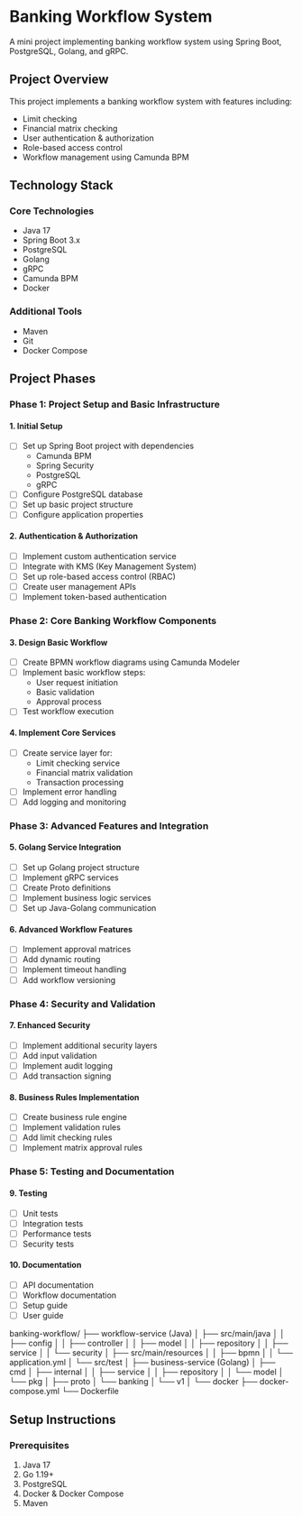 # Banking Workflow System

A mini project implementing banking workflow system using Spring Boot, PostgreSQL, Golang, and gRPC.

## Project Overview

This project implements a banking workflow system with features including:
- Limit checking
- Financial matrix checking
- User authentication & authorization
- Role-based access control
- Workflow management using Camunda BPM

## Technology Stack

### Core Technologies
- Java 17
- Spring Boot 3.x
- PostgreSQL
- Golang
- gRPC
- Camunda BPM
- Docker

### Additional Tools
- Maven
- Git
- Docker Compose

## Project Phases

### Phase 1: Project Setup and Basic Infrastructure

#### 1. Initial Setup
- [ ] Set up Spring Boot project with dependencies
  - Camunda BPM
  - Spring Security
  - PostgreSQL
  - gRPC
- [ ] Configure PostgreSQL database
- [ ] Set up basic project structure
- [ ] Configure application properties

#### 2. Authentication & Authorization
- [ ] Implement custom authentication service
- [ ] Integrate with KMS (Key Management System)
- [ ] Set up role-based access control (RBAC)
- [ ] Create user management APIs
- [ ] Implement token-based authentication

### Phase 2: Core Banking Workflow Components

#### 3. Design Basic Workflow
- [ ] Create BPMN workflow diagrams using Camunda Modeler
- [ ] Implement basic workflow steps:
  - User request initiation
  - Basic validation
  - Approval process
- [ ] Test workflow execution

#### 4. Implement Core Services
- [ ] Create service layer for:
  - Limit checking service
  - Financial matrix validation
  - Transaction processing
- [ ] Implement error handling
- [ ] Add logging and monitoring

### Phase 3: Advanced Features and Integration

#### 5. Golang Service Integration
- [ ] Set up Golang project structure
- [ ] Implement gRPC services
- [ ] Create Proto definitions
- [ ] Implement business logic services
- [ ] Set up Java-Golang communication

#### 6. Advanced Workflow Features
- [ ] Implement approval matrices
- [ ] Add dynamic routing
- [ ] Implement timeout handling
- [ ] Add workflow versioning

### Phase 4: Security and Validation

#### 7. Enhanced Security
- [ ] Implement additional security layers
- [ ] Add input validation
- [ ] Implement audit logging
- [ ] Add transaction signing

#### 8. Business Rules Implementation
- [ ] Create business rule engine
- [ ] Implement validation rules
- [ ] Add limit checking rules
- [ ] Implement matrix approval rules

### Phase 5: Testing and Documentation

#### 9. Testing
- [ ] Unit tests
- [ ] Integration tests
- [ ] Performance tests
- [ ] Security tests

#### 10. Documentation
- [ ] API documentation
- [ ] Workflow documentation
- [ ] Setup guide
- [ ] User guide

banking-workflow/
├── workflow-service (Java)
│   ├── src/main/java
│   │   ├── config
│   │   ├── controller
│   │   ├── model
│   │   ├── repository
│   │   ├── service
│   │   └── security
│   ├── src/main/resources
│   │   ├── bpmn
│   │   └── application.yml
│   └── src/test
│
├── business-service (Golang)
│   ├── cmd
│   ├── internal
│   │   ├── service
│   │   ├── repository
│   │   └── model
│   └── pkg
│
├── proto
│   └── banking
│       └── v1
│
└── docker
    ├── docker-compose.yml
    └── Dockerfile

## Setup Instructions

### Prerequisites
1. Java 17
2. Go 1.19+
3. PostgreSQL
4. Docker & Docker Compose
5. Maven
